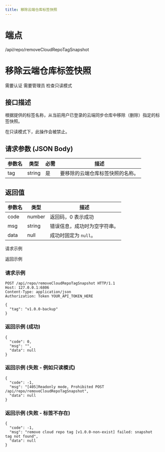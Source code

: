 ```yaml
---
title: 移除云端仓库标签快照
---
```

# 端点

/api/repo/removeCloudRepoTagSnapshot

# 移除云端仓库标签快照

需要认证 需要管理员 检查只读模式

## 接口描述

根据提供的标签名称，从当前用户已登录的云端同步仓库中移除（删除）指定的标签快照。

在只读模式下，此操作会被禁止。

## 请求参数 (JSON Body)

| 参数名 | 类型 | 必需 | 描述 |
| --- | --- | --- | --- |
| tag | string | 是 | 要移除的云端仓库标签快照的名称。 |

## 返回值

| 参数名 | 类型 | 描述 |
| --- | --- | --- |
| code | number | 返回码，0 表示成功 |
| msg | string | 错误信息，成功时为空字符串。 |
| data | null | 成功时固定为 `null`。 |

请求示例

返回示例

### 请求示例

```
POST /api/repo/removeCloudRepoTagSnapshot HTTP/1.1
Host: 127.0.0.1:6806
Content-Type: application/json
Authorization: Token YOUR_API_TOKEN_HERE

{
  "tag": "v1.0.0-backup"
}
```

### 返回示例 (成功)

```
{
  "code": 0,
  "msg": "",
  "data": null
}
```

### 返回示例 (失败 - 例如只读模式)

```
{
  "code": -1,
  "msg": "[405]Readonly mode, Prohibited POST /api/repo/removeCloudRepoTagSnapshot",
  "data": null
}
```

### 返回示例 (失败 - 标签不存在)

```
{
  "code": -1,
  "msg": "remove cloud repo tag [v1.0.0-non-exist] failed: snapshot tag not found",
  "data": null
}
```

